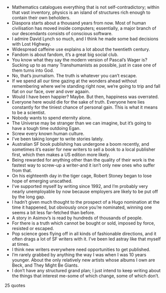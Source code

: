  - Mathematics catalogues everything that is not self-contradictory; within that vast inventory, physics is an island of structures rich enough to contain their own beholders.
 - Diaspora starts about a thousand years from now. Most of human civilisation has moved inside computers; essentially, a major branch of our descendants consists of conscious software.
 - I admire David Lynch so much, and I think he made some bad decisions with Lost Highway.
 - Widespread caffeine use explains a lot about the twentieth century.
 - Fandom is about fandom, it’s a great big social club.
 - You know what they say the modern version of Pascal’s Wager is? Sucking up to as many Transhumanists as possible, just in case one of them turns into God.
 - No, that’s journalism. The truth is whatever you can’t escape.
 - If we spend all our time gazing at the wonders ahead without remembering where we’re standing right now, we’re going to trip and fall flat on our face, over and over agaain.
 - Would I have been happier? Maybe. But then, happiness was overrated.
 - Everyone here would die for the sake of truth. Everyone here lies constantly for the tiniest chance of personal gain. This is what it means to be a scientist.
 - Nobody wants to spend eternity alone.
 - The Universe may be stranger than we can imagine, but it’s going to have a tough time outdoing Egan.
 - Screw every known human culture.
 - I’ve been taking longer to write stories lately.
 - Australian SF book publishing has undergone a boom recently, and sometimes it’s easier for new writers to sell a book to a local publisher first, which then makes a US edition more likely.
 - Being rewarded for anything other than the quality of their work is the fastest way to screw-up a writer-and it isn’t only new ones who suffer from that.
 - On his eighteenth day in the tiger cage, Robert Stoney began to lose hope of emerging unscathed.
 - I’ve supported myself by writing since 1992, and I’m probably very nearly unemployable by now because employers are likely to be put off by the long gap.
 - I hadn’t given much thought to the prospect of a Hugo nomination at the time it happened, but obviously once you’re nominated, winning one seems a bit less far-fetched than before.
 - A story in Asimov’s is read by hundreds of thousands of people.
 - For there is a truth which cannot be bought or sold, imposed by force, resisted or escaped.
 - Pop science goes flying off in all kinds of fashionable directions, and it often drags a lot of SF writers with it. I’ve been led astray like that myself at times.
 - I think new writers everywhere need opportunities to get published.
 - I’m rarely grabbed by anything the way I was when I was 10 years younger. About the only relatively new artists whose albums I own are Beck, and They Might Be Giants.
 - I don’t have any structured grand plan; I just intend to keep writing about the things that interest me-some of which change, some of which don’t.

25 quotes